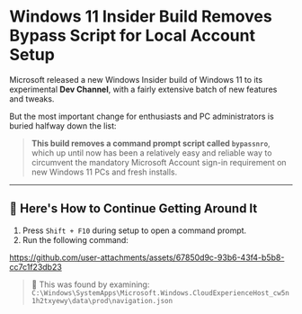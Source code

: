 # Windows 11 Insider Build Removes Bypass Script for Local Account Setup

Microsoft released a new Windows Insider build of Windows 11 to its experimental **Dev Channel**, with a fairly extensive batch of new features and tweaks.

But the most important change for enthusiasts and PC administrators is buried halfway down the list:

> **This build removes a command prompt script called `bypassnro`**, which up until now has been a relatively easy and reliable way to circumvent the mandatory Microsoft Account sign-in requirement on new Windows 11 PCs and fresh installs.

---

## 🔧 Here's How to Continue Getting Around It

1. Press `Shift + F10` during setup to open a command prompt.
2. Run the following command:

https://github.com/user-attachments/assets/67850d9c-93b6-43f4-b5b8-cc7c1f23db23

> 📁 This was found by examining:
> `C:\Windows\SystemApps\Microsoft.Windows.CloudExperienceHost_cw5n1h2txyewy\data\prod\navigation.json`
